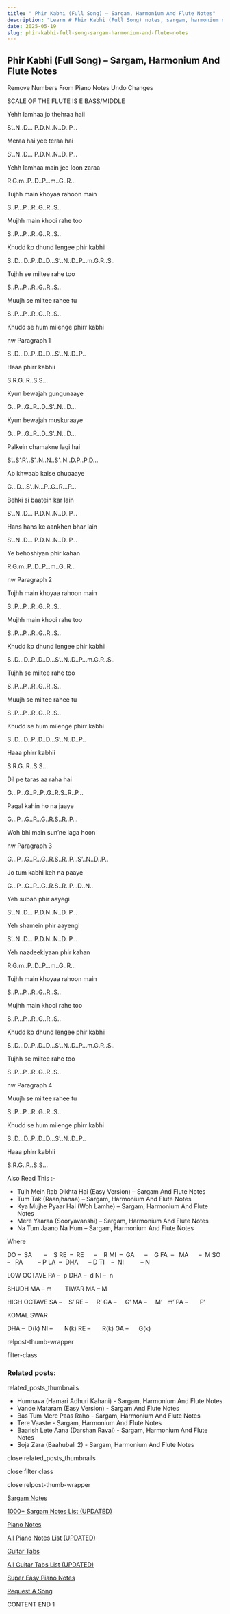 ```yaml
---
title: " Phir Kabhi (Full Song) – Sargam, Harmonium And Flute Notes"
description: "Learn # Phir Kabhi (Full Song) notes, sargam, harmonium notations and flute notes. Easy step-by-step tutorial for beginners."
date: 2025-05-19
slug: phir-kabhi-full-song-sargam-harmonium-and-flute-notes
---
```


## Phir Kabhi (Full Song) – Sargam, Harmonium And Flute Notes

Remove Numbers From Piano Notes
Undo Changes

SCALE OF THE FLUTE IS E BASS/MIDDLE

Yehh lamhaa jo thehraa haii

S’..N..D… P.D.N..N..D..P…

Meraa hai yee teraa hai

S’..N..D… P.D.N..N..D..P…

Yehh lamhaa main jee loon zaraa

R.G.m..P..D..P…m..G..R…

Tujhh main khoyaa rahoon main

S..P…P…R..G..R..S..

Mujhh main khooi rahe too

S..P…P…R..G..R..S..

Khudd ko dhund lengee phir kabhii

S..D…D..P..D..D…S’..N..D..P…m.G.R..S..

Tujhh se miltee rahe too

S..P…P…R..G..R..S..

Muujh se miltee rahee tu

S..P…P…R..G..R..S..

Khudd se hum milenge phirr kabhi

nw Paragraph 1

S..D…D..P..D..D…S’..N..D..P..

Haaa phirr kabhii

S.R.G..R..S.S…

Kyun bewajah gungunaaye

G…P…G..P…D..S’..N…D…

Kyun bewajah muskuraaye

G…P…G..P…D..S’..N…D…

Palkein chamakne lagi hai

S’..S’.R’..S’..N..N..S’..N..D.P..P.D…

Ab khwaab kaise chupaaye

G…D…S’..N…P..G..R…P…

Behki si baatein kar lain

S’..N..D… P.D.N..N..D..P…

Hans hans ke aankhen bhar lain

S’..N..D… P.D.N..N..D..P…

Ye behoshiyan phir kahan

R.G.m..P..D..P…m..G..R…

nw Paragraph 2

Tujhh main khoyaa rahoon main

S..P…P…R..G..R..S..

Mujhh main khooi rahe too

S..P…P…R..G..R..S..

Khudd ko dhund lengee phir kabhii

S..D…D..P..D..D…S’..N..D..P…m.G.R..S..

Tujhh se miltee rahe too

S..P…P…R..G..R..S..

Muujh se miltee rahee tu

S..P…P…R..G..R..S..

Khudd se hum milenge phirr kabhi

S..D…D..P..D..D…S’..N..D..P..

Haaa phirr kabhii

S.R.G..R..S.S…

Dil pe taras aa raha hai

G…P…G..P..P..G..R.S..R..P…

Pagal kahin ho na jaaye

G…P…G..P…G..R.S..R..P…

Woh bhi main sun’ne laga hoon

nw Paragraph 3

G…P…G..P…G..R.S..R..P…S’..N..D..P..

Jo tum kabhi keh na paaye

G…P…G..P…G..R.S..R..P…D..N..

Yeh subah phir aayegi

S’..N..D… P.D.N..N..D..P…

Yeh shamein phir aayengi

S’..N..D… P.D.N..N..D..P…

Yeh nazdeekiyaan phir kahan

R.G.m..P..D..P…m..G..R…

Tujhh main khoyaa rahoon main

S..P…P…R..G..R..S..

Mujhh main khooi rahe too

S..P…P…R..G..R..S..

Khudd ko dhund lengee phir kabhii

S..D…D..P..D..D…S’..N..D..P…m.G.R..S..

Tujhh se miltee rahe too

S..P…P…R..G..R..S..

nw Paragraph 4

Muujh se miltee rahee tu

S..P…P…R..G..R..S..

Khudd se hum milenge phirr kabhi

S..D…D..P..D..D…S’..N..D..P..

Haaa phirr kabhii

S.R.G..R..S.S…

Also Read This :-

- Tujh Mein Rab Dikhta Hai (Easy Version) – Sargam And Flute Notes
- Tum Tak (Raanjhanaa) – Sargam, Harmonium And Flute Notes
- Kya Mujhe Pyaar Hai (Woh Lamhe) – Sargam, Harmonium And Flute Notes
- Mere Yaaraa (Sooryavanshi) – Sargam, Harmonium And Flute Notes
- Na Tum Jaano Na Hum – Sargam, Harmonium And Flute Notes

Where

DO –  SA       –    S
RE  –  RE      –    R
MI  –  GA      –    G
FA  –   MA      –  M
SO  –   PA         – P
LA  –  DHA      – D
TI    –  NI          – N

LOW OCTAVE
PA –  p
DHA –  d
NI –  n

SHUDH MA – m        TIWAR MA – M

HIGH OCTAVE
SA –    S’
RE –     R’
GA –     G’
MA –     M’   m’
PA –       P’

KOMAL SWAR

DHA –  D(k)
NI –       N(k)
RE –       R(k)
GA –      G(k)

relpost-thumb-wrapper

filter-class

### Related posts:

related_posts_thumbnails

- Humnava (Hamari Adhuri Kahani) - Sargam, Harmonium And Flute Notes
- Vande Mataram (Easy Version) - Sargam And Flute Notes
- Bas Tum Mere Paas Raho - Sargam, Harmonium And Flute Notes
- Tere Vaaste - Sargam, Harmonium And Flute Notes
- Baarish Lete Aana (Darshan Raval) - Sargam, Harmonium And Flute Notes
- Soja Zara (Baahubali 2) - Sargam, Harmonium And Flute Notes

close related_posts_thumbnails

close filter class

close relpost-thumb-wrapper

[Sargam Notes](/sargam-notes.html)

[1000+ Sargam Notes List (UPDATED)](/all-songs-list-sargam-notes.html)

[Piano Notes](/piano-notes.html)

[All Piano Notes List (UPDATED)](/all-songs-list-piano-notes.html)

[Guitar Tabs](/guitar-tabs.html)

[All Guitar Tabs List (UPDATED)](/all-songs-list-guitar-tabs.html)

[Super Easy Piano Notes](https://studywall.in/)

[Request A Song](/request-a-song.html)

CONTENT END 1
